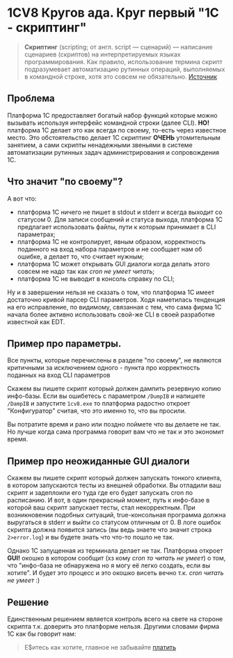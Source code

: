 # 1CV8 Кругов ада. Круг первый "1С - скриптинг"

> **Скриптинг** (scripting; от англ. script — сценарий) — написание сценариев (скриптов)
на интерпретируемых языках программирования. Как правило, использование термина скрипт
подразумевает автоматизацию рутинных операций, выполняемых в командной строке,
хотя это совсем не обязательно. [Источник](http://xgu.ru/wiki/Скриптинг)

## Проблема

Платформа 1С предоставляет богатый набор функций которые можно вызывать
используя интерфейс командной строки (далее CLI). **НО!** платформа 1C делает
это как всегда по своему, то-есть через известное место. Это обстоятельство
делает 1С скриптинг **ОЧЕНЬ** утомительным занятием, а сами скрипты ненадежными
звеньями в системе автоматизации рутинных задач администрирования и
сопровождения 1С.

## Что значит "по своему"?

А вот что:
- платформа 1С ничего не пишет в stdout и stderr и всегда выходит со статусом 0.
Для записи сообщений и статуса выхода, платформа 1С предлагает использовать
файлы, пути к которым принимает в CLI параметрах;
- платформа 1С не контролирует, явным образом, корректность поданного на вход
набора параметров и не сообщает нам об ошибке, а делает то, что считает нужным;
- платформа 1С может открывать GUI диалоги когда делать этого совсем не надо
так как _cron не умеет читать_;
- платформа 1С не выводит в консоль справку по CLI;

Ну и в завершении нельзя не сказать о том, что платформа 1С имеет достаточно кривой
парсер CLI параметров. Ходя наметилась тенденция на его исправление, по
видимому, связанная с тем, что сама фирма 1С начала более активно использовать
свой-же CLI в своей разработке известной как EDT.

## Пример про параметры.

Все пункты, которые перечислены в разделе "по своему", не являются критичными за
исключением одного - пункта про корректность поданных на вход CLI параметров

Скажем вы пишете скрипт который должен дампить резервную копию
инфо-базы. Если вы ошибетесь с параметром `/DumpIB` и напишете `/DampIB` и
запустите `1cv8.exe` то платформа радостно откроет "Конфигуратор" считая, что
это именно то, что вы просили.

Вы потратите время и рано или поздно поймете что вы делаете не так. Но лучше
когда сама программа говорит вам что не так и это экономит время.

## Пример про неожиданные GUI диалоги

Скажем вы пишете скрипт который должен запускать тонкого клиента, в котором
запускаются тесты из внешней обработки. Вы отладили ваш скрипт и задеплоили его
туда где его будет запускать cron по расписанию. И вот, в один прекрасный
момент, путь к инфо-базе в которой ваш скрипт запускает тесты, стал
некорректным. При возникновении подобных ситуаций, true-консольная программа
должна выругаться в stderr и выйти со статусом отличным от 0. В логе ошибок
скрипта должна появится запись (вы ведь знаете что значит строка `2>error.log`)
и вы будете знать что что-то пошло не так.

Однако 1С запущенная из терминала делает не так. Платформа откроет **GUI!**
окошко в котором сообщит (хз кому _cron то читать не умеет_) о том,
что "инфо-база не обнаружена но я могу её легко создать, если вы хотите". И будет
это процесс и это окошко висеть вечно т.к. _cron читать не умеет_ :)

## Решение

Единственным решением является контроль всего на свете на стороне скрипта т.к.
доверить это платформе нельзя. Другими словами фирма 1С как бы говорит нам:

> Е$итесь как хотите, главное  не забывайте [платить](articles/круг_второй_жлобство.md)
